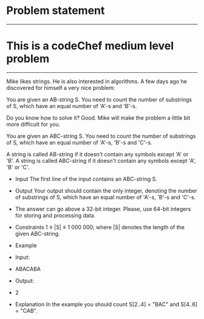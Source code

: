 # Problem statement
------------------------
# This is a codeChef medium level problem
------------------------
Mike likes strings. He is also interested in algorithms. A few days ago he discovered for himself a very nice problem:

You are given an AB-string S. You need to count the number of substrings of S, which have an equal number of 'A'-s and 'B'-s.

Do you know how to solve it? Good. Mike will make the problem a little bit more difficult for you.

You are given an ABC-string S. You need to count the number of substrings of S, which have an equal number of 'A'-s, 'B'-s and 'C'-s.

A string is called AB-string if it doesn't contain any symbols except 'A' or 'B'. A string is called ABC-string if it doesn't contain any symbols except 'A', 'B' or 'C'.

* Input
The first line of the input contains an ABC-string S.

* Output
Your output should contain the only integer, denoting the number of substrings of S, which have an equal number of 'A'-s, 'B'-s and 'C'-s.

* The answer can go above a 32-bit integer. Please, use 64-bit integers for storing and processing data.

* Constraints
1 ≤ |S| ≤ 1 000 000; where |S| denotes the length of the given ABC-string.

* Example
* Input:
* ABACABA

* Output:
* 2
* Explanation
In the example you should count S[2..4] = "BAC" and S[4..6] = "CAB".
